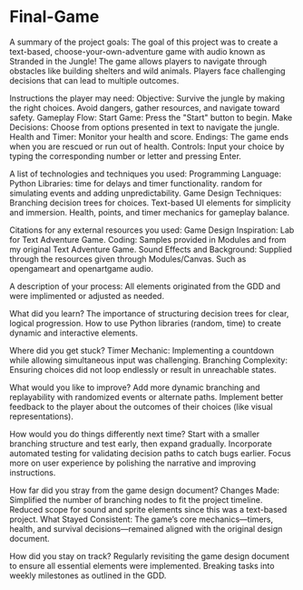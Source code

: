 # Final-Game
A summary of the project goals:
  The goal of this project was to create a text-based, choose-your-own-adventure game with audio known as Stranded in the Jungle! The game allows players to navigate through obstacles like building shelters and wild animals. Players face challenging decisions that can lead to multiple outcomes. 

Instructions the player may need: 
  Objective:
    Survive the jungle by making the right choices. Avoid dangers, gather resources, and navigate toward safety.
  Gameplay Flow:
    Start Game: Press the "Start" button to begin.
    Make Decisions: Choose from options presented in text to navigate the jungle.
    Health and Timer: Monitor your health and score.
    Endings: The game ends when you are rescued or run out of health.
  Controls:
    Input your choice by typing the corresponding number or letter and pressing Enter.

A list of technologies and techniques you used:
  Programming Language: Python
  Libraries:
    time for delays and timer functionality.
    random for simulating events and adding unpredictability.
  Game Design Techniques:
    Branching decision trees for choices.
    Text-based UI elements for simplicity and immersion.
    Health, points, and timer mechanics for gameplay balance.

Citations for any external resources you used:
  Game Design Inspiration:
    Lab for Text Adventure Game.
  Coding:
    Samples provided in Modules and from my original Text Adventure Game.
  Sound Effects and Background:
    Supplied through the resources given through Modules/Canvas. Such as opengameart and openartgame audio. 

A description of your process:
  All elements originated from the GDD and were implimented or adjusted as needed. 

What did you learn?
  The importance of structuring decision trees for clear, logical progression.
  How to use Python libraries (random, time) to create dynamic and interactive elements.

Where did you get stuck?
  Timer Mechanic: Implementing a countdown while allowing simultaneous input was challenging.
  Branching Complexity: Ensuring choices did not loop endlessly or result in unreachable states.

What would you like to improve?
  Add more dynamic branching and replayability with randomized events or alternate paths.
  Implement better feedback to the player about the outcomes of their choices (like visual representations).

How would you do things differently next time?
  Start with a smaller branching structure and test early, then expand gradually.
  Incorporate automated testing for validating decision paths to catch bugs earlier.
  Focus more on user experience by polishing the narrative and improving instructions.

How far did you stray from the game design document?
  Changes Made: Simplified the number of branching nodes to fit the project timeline. Reduced scope for sound and sprite elements since this was a text-based project.
  What Stayed Consistent: The game’s core mechanics—timers, health, and survival decisions—remained aligned with the original design document.

How did you stay on track?
  Regularly revisiting the game design document to ensure all essential elements were implemented.
  Breaking tasks into weekly milestones as outlined in the GDD.
